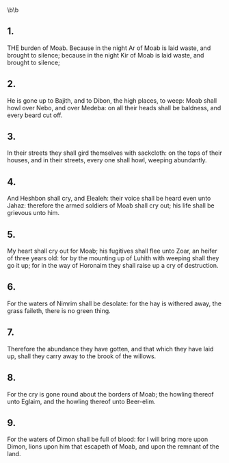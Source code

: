 \b\b
## 1.
THE burden of Moab.  Because in the night Ar of Moab is laid waste, and brought to silence; because in the night Kir of Moab is laid waste, and brought to silence;
## 2.
He is gone up to Bajith, and to Dibon, the high places, to weep: Moab shall howl over Nebo, and over Medeba: on all their heads shall be baldness, and every beard cut off.
## 3.
In their streets they shall gird themselves with sackcloth: on the tops of their houses, and in their streets, every one shall howl, weeping abundantly.
## 4.
And Heshbon shall cry, and Elealeh: their voice shall be heard even unto Jahaz: therefore the armed soldiers of Moab shall cry out; his life shall be grievous unto him.
## 5.
My heart shall cry out for Moab; his fugitives shall flee unto Zoar, an heifer of three years old: for by the mounting up of Luhith with weeping shall they go it up; for in the way of Horonaim they shall raise up a cry of destruction.
## 6.
For the waters of Nimrim shall be desolate: for the hay is withered away, the grass faileth, there is no green thing.
## 7.
Therefore the abundance they have gotten, and that which they have laid up, shall they carry away to the brook of the willows.
## 8.
For the cry is gone round about the borders of Moab; the howling thereof unto Eglaim, and the howling thereof unto Beer-elim.
## 9.
For the waters of Dimon shall be full of blood: for I will bring more upon Dimon, lions upon him that escapeth of Moab, and upon the remnant of the land.
